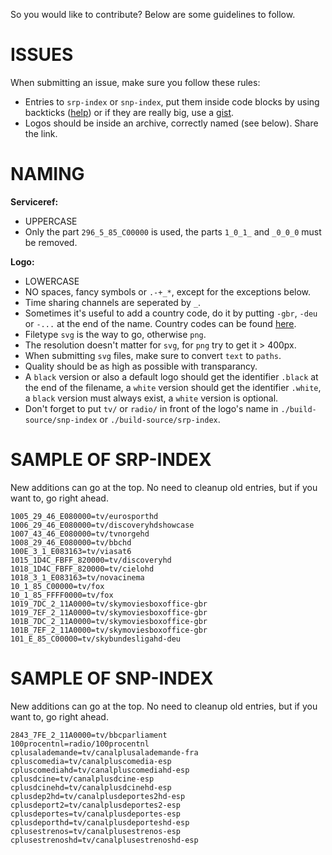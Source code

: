 So you would like to contribute? Below are some guidelines to follow.

ISSUES
======

When submitting an issue, make sure you follow these rules:

- Entries to `srp-index` or `snp-index`, put them inside code blocks by using backticks ([help](https://guides.github.com/features/mastering-markdown)) or if they are really big, use a [gist](https://gist.github.com/).
- Logos should be inside an archive, correctly named (see below). Share the link.

NAMING
======

__Serviceref:__

- UPPERCASE
- Only the part `296_5_85_C00000` is used, the parts `1_0_1_` and `_0_0_0` must be removed.

__Logo:__

- LOWERCASE
- NO spaces, fancy symbols or `.-+_*`, except for the exceptions below.
- Time sharing channels are seperated by `_`.
- Sometimes it's useful to add a country code, do it by putting `-gbr`, `-deu` or `-...` at the end of the name. Country codes can be found [here](https://gist.github.com/picons/0db7c14917397962a734).
- Filetype `svg` is the way to go, otherwise `png`.
- The resolution doesn't matter for `svg`, for `png` try to get it > 400px.
- When submitting `svg` files, make sure to convert `text` to `paths`.
- Quality should be as high as possible with transparancy.
- A `black` version or also a default logo should get the identifier `.black` at the end of the filename, a `white` version should get the identifier `.white`, a `black` version must always exist, a `white` version is optional.
- Don't forget to put `tv/` or `radio/` in front of the logo's name in `./build-source/snp-index` or `./build-source/srp-index`.

SAMPLE OF SRP-INDEX
===================

New additions can go at the top. No need to cleanup old entries, but if you want to, go right ahead.

```
1005_29_46_E080000=tv/eurosporthd
1006_29_46_E080000=tv/discoveryhdshowcase
1007_43_46_E080000=tv/tvnorgehd
1008_29_46_E080000=tv/bbchd
100E_3_1_E083163=tv/viasat6
1015_1D4C_FBFF_820000=tv/discoveryhd
1018_1D4C_FBFF_820000=tv/cielohd
1018_3_1_E083163=tv/novacinema
10_1_85_C00000=tv/fox
10_1_85_FFFF0000=tv/fox
1019_7DC_2_11A0000=tv/skymoviesboxoffice-gbr
1019_7EF_2_11A0000=tv/skymoviesboxoffice-gbr
101B_7DC_2_11A0000=tv/skymoviesboxoffice-gbr
101B_7EF_2_11A0000=tv/skymoviesboxoffice-gbr
101_E_85_C00000=tv/skybundesligahd-deu
```

SAMPLE OF SNP-INDEX
===================

New additions can go at the top. No need to cleanup old entries, but if you want to, go right ahead.

```
2843_7FE_2_11A0000=tv/bbcparliament
100procentnl=radio/100procentnl
cplusalademande=tv/canalplusalademande-fra
cpluscomedia=tv/canalpluscomedia-esp
cpluscomediahd=tv/canalpluscomediahd-esp
cplusdcine=tv/canalplusdcine-esp
cplusdcinehd=tv/canalplusdcinehd-esp
cplusdep2hd=tv/canalplusdeportes2hd-esp
cplusdeport2=tv/canalplusdeportes2-esp
cplusdeportes=tv/canalplusdeportes-esp
cplusdeporthd=tv/canalplusdeporteshd-esp
cplusestrenos=tv/canalplusestrenos-esp
cplusestrenoshd=tv/canalplusestrenoshd-esp
```
